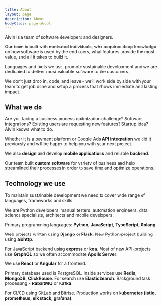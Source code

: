 ```yaml
---
title: About
layout: page
description: About
bodyClass: page-about
---
```


Alvin is a team of software developers and designers.

Our team is built with motivated individuals, who acquired deep knowledge on how software is used by the end users, what features provide the most value, and all it takes to build it.

Languages and tools we use, promote sustainable development and we are dedicated to deliver most valuable software to the customers.

<p class="message">
We don’t just drop in, code, and leave - we’ll work side by side with your team to get job done and setup a process that shows immediate and lasting impact.
</p>

## What we do

Are you facing a business process optimization challenge? Software integrations? Existing users are requesting new features? Startup idea? Alvin knows what to do.

Whether it is a payment platform or Google Ads <strong>API integration</strong> we did it previously and will be happy to help you with your next project.

We also <strong>design</strong> and develop <strong>mobile applications</strong> and reliable <strong>backend</strong>.

Our team built <strong>custom software</strong> for variety of business and help streamlined their processes in order to save time and optimize operations.

## Technology we use

To maintain sustainable development we need to cover wide range of languages, frameworks and skills.

We are Python developers, manual testers, automation engineers, data science specialists, architects and mobile developers.

Primary programming languages: <strong>Python, JavaScript, TypeScript, Golang</strong>

Web projects written using <strong>Django</strong> or <strong>Flask</strong>. New Python-project building using <strong>aiohttp</strong>.

For JavaScript backend using <strong>express</strong> or <strong>koa</strong>. Most of new API-projects use <strong>GraphQL</strong> so we often accommodate <strong>Apollo Server</strong>.

We use <strong>React</strong> or <strong>Angular</strong> for a frontend.

Primary database used is PostgreSQL. Inside services use <strong>Redis</strong>, <strong>MongoDB</strong>, <strong>ClickHouse</strong>. For search use <strong>ElasticSearch</strong>. Background task processing - <strong>RabbitMQ</strong> or <strong>Kafka</strong>.

For CI/CD using GitLab and Bitrise. Production works on <strong>kubernetes (istio, prometheus, elk stack, grafana)</strong>.